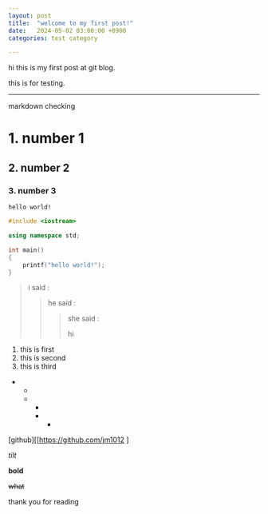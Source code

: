 ```yaml
---
layout: post
title:  "welcome to my first post!"
date:   2024-05-02 03:00:00 +0900
categories: test category

---
```


hi this is my first post at git blog.

this is for testing.



---

markdown checking



# 1. number 1

## 2. number 2

### 3. number 3



`hello world!`



```c++
#include <iostream>

using namespace std;

int main()
{
	printf("hello world!");
}
```



> i said :
>
> > he said :
> >
> > > she said :
> > >
> > > hi



1. this is first
2. this is second
3. this is third



* *
  + +
    - -



[github][[https://github.com/jm1012 ]



*tilt*

**bold**

~~what~~



thank you for reading